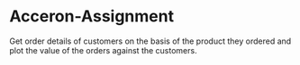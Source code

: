 # Acceron-Assignment
Get order details of customers on the basis of the product they ordered and plot the value of the orders against the customers.
